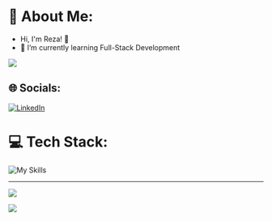 # 💫 About Me:
- Hi, I'm Reza! 👋
- 🌱 I’m currently learning Full-Stack Development
<img src="https://i.imgur.com/zmXLgvW.gif">



## 🌐 Socials:
[![LinkedIn](https://img.shields.io/badge/LinkedIn-%230077B5.svg?logo=linkedin&logoColor=white)](https://linkedin.com/in/muhammad-reza-rizki-rahmadi-051212216) 


# 💻 Tech Stack:
![My Skills](https://skillicons.dev/icons?i=react,nextjs,redux,tailwind,vite,nodejs,express,nestjs,ts,php,laravel,go,mysql,postgres,prisma,sequelize,mongodb,firebase,redis,postman,github,&theme=light)
<!--# 📊 GitHub Stats:
![](https://github-readme-stats.vercel.app/api?username=kizaru1st&theme=radical&hide_border=true&include_all_commits=true&count_private=true)<br/>
![](https://github-readme-streak-stats.herokuapp.com/?user=kizaru1st&theme=radical&hide_border=true)<br/>
![](https://github-readme-stats.vercel.app/api/top-langs/?username=kizaru1st&theme=radical&hide_border=true&include_all_commits=true&count_private=true&layout=compact)
-->
---

[![](https://visitcount.itsvg.in/api?id=kizaru1st&icon=1&color=6)](https://visitcount.itsvg.in)


<!-- Proudly created with GPRM ( https://gprm.itsvg.in ) -->

<img src="https://github.com/Xx-Ashutosh-xX/Xx-Ashutosh-xX/blob/master/assets/93195.gif">















